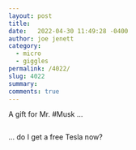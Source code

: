 ```yaml
---
layout: post
title:  
date:   2022-04-30 11:49:28 -0400
author: joe jenett
category:
  - micro
  - giggles
permalink: /4022/
slug: 4022
summary:
comments: true
---
```

A gift for Mr. \#Musk ...

<img src="https://simply.jenett.org/images/ttwitter.png" alt="" />

... do I get a free Tesla now?

<a href="https://brid.gy/publish/twitter"></a>
<data class="p-bridgy-omit-link" value="false"></data>